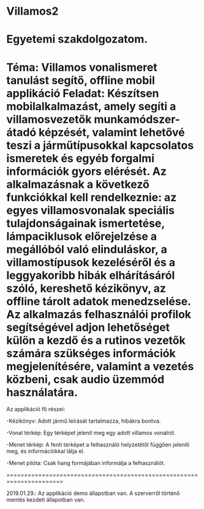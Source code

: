 # Villamos2
Egyetemi szakdolgozatom. 
=====================================================================

Téma: Villamos vonalismeret tanulást segítő, offline mobil applikáció
Feladat:
Készítsen mobilalkalmazást, amely segíti a villamosvezetők munkamódszer-átadó képzését, valamint lehetővé teszi a járműtípusokkal
kapcsolatos ismeretek és egyéb forgalmi információk gyors elérését. Az alkalmazásnak a következő funkciókkal kell rendelkeznie:
az egyes villamosvonalak speciális tulajdonságainak ismertetése, lámpaciklusok előrejelzése a megállóból való elinduláskor,
a villamostípusok kezeléséről és a leggyakoribb hibák elhárításáról szóló, kereshető kézikönyv, az offline tárolt adatok menedzselése.
Az alkalmazás felhasználói profilok segítségével adjon lehetőséget külön a kezdő és a rutinos vezetők számára szükséges információk megjelenítésére, valamint a vezetés közbeni, csak audio üzemmód használatára.
======================================================================
Az applikáció fő részei:

-Kézikönyv: Adott jármű leírását tartalmazza, hibákra bontva.

-Vonal térkép: Egy térképet jelenít meg egy adott villamos vonalról.

-Menet térkép: A fenti térképet a felhasználó helyzetétől függően jeleníti meg, és információkkal látja el.

-Menet pilóta: Csak hang formájában informálja a felhasználót.

======================================================================

2019.01.29.: Az applikáció demo állapotban van. A szerverről történő mentés kezdeti állapotban van.


